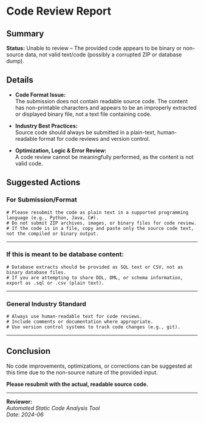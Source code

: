 # Code Review Report

## Summary

**Status:** Unable to review – The provided code appears to be binary or non-source data, not valid text/code (possibly a corrupted ZIP or database dump).

## Details

- **Code Format Issue:**  
  The submission does not contain readable source code. The content has non-printable characters and appears to be an improperly extracted or displayed binary file, not a text file containing code.

- **Industry Best Practices:**  
  Source code should always be submitted in a plain-text, human-readable format for code reviews and version control.

- **Optimization, Logic & Error Review:**  
  A code review cannot be meaningfully performed, as the content is not valid code.

## Suggested Actions

### For Submission/Format

```plaintext
# Please resubmit the code as plain text in a supported programming language (e.g., Python, Java, C#).
# Do not submit ZIP archives, images, or binary files for code review.
# If the code is in a file, copy and paste only the source code text, not the compiled or binary output.
```

---

### If this is meant to be database content:

```plaintext
# Database extracts should be provided as SQL text or CSV, not as binary database files.
# If you are attempting to share DDL, DML, or schema information, export as .sql or .csv (plain text).
```

---

### General Industry Standard

```plaintext
# Always use human-readable text for code reviews.
# Include comments or documentation where appropriate.
# Use version control systems to track code changes (e.g., git).
```

---

## Conclusion

No code improvements, optimizations, or corrections can be suggested at this time due to the non-source nature of the provided input.

**Please resubmit with the actual, readable source code.**

---

**Reviewer:**  
*Automated Static Code Analysis Tool*  
*Date: 2024-06*